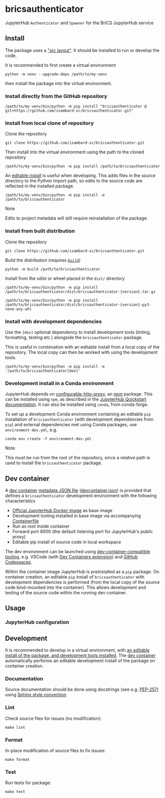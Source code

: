 # bricsauthenticator

JupyterHub `Authenticator` and `Spawner` for the BriCS JupyterHub service

## Install

The package uses a ["src layout"][layouts-python-packaging-user-guide]. It should be installed to run or develop the code.

[layouts-python-packaging-user-guide]: https://packaging.python.org/en/latest/discussions/src-layout-vs-flat-layout/

It is recommended to first create a virtual environment

```shell
python -m venv --upgrade-deps /path/to/my-venv
```

then install the package into the virtual environment.

### Install directly from the GitHub repository

```shell
/path/to/my-venv/bin/python -m pip install "bricsauthenticator @ git+https://github.com/isambard-sc/bricsauthenticator.git"
```

### Install from local clone of repository

Clone the repository

```shell
git clone https://github.com/isambard-sc/bricsauthenticator.git
```

Then install into the virtual environment using the path to the cloned repository

```shell
/path/to/my-venv/bin/python -m pip install /path/to/bricsauthenticator
```

An [editable install][editable-installs-pip-docs] is useful when developing. This adds files in the source directory to the Python import path, so edits to the source code are reflected in the installed package.

[editable-installs-pip-docs]: https://pip.pypa.io/en/stable/topics/local-project-installs/#editable-installs

```shell
/path/to/my-venv/bin/python -m pip install -e /path/to/bricsauthenticator
```

> [!NOTE]
> Edits to project metadata will still require reinstallation of the package.

### Install from built distribution

Clone the repository

```shell
git clone https://github.com/isambard-sc/bricsauthenticator.git
```

Build the distribution (requires [`build`][pypa-build-docs])

[pypa-build-docs]: https://build.pypa.io

```shell
python -m build /path/to/bricsauthenticator
```

Install from the sdist or wheel placed in the `dist/` directory

```shell
/path/to/my-venv/bin/python -m pip install /path/to/bricsauthenticator/dist/bricsauthenticator-{version}.tar.gz
```

```shell
/path/to/my-venv/bin/python -m pip install /path/to/bricsauthenticator/dist/bricsauthenticator-{version}-py3-none-any.whl
```

### Install with development dependencies

Use the `[dev]` optional dependency to install development tools (linting, formatting, testing etc.) alongside the `bricsauthenticator` package.

This is useful in combination with an editable install from a local copy of the repository. The local copy can then be worked with using the development tools.

```shell
/path/to/my-venv/bin/python -m pip install -e '/path/to/bricsauthenticator[dev]'
```

### Development install in a Conda environment

JupyterHub depends on [configurable-http-proxy][configurable-http-proxy-github], an [npm][npm-docs] package. This can be installed using `npm`, as described in the [JupyterHub Quickstart documentation][quickstart-jupyterhub-documentation]. It can also be installed using `conda`, from conda-forge.

To set up a development Conda environment containing an editable `pip` installation of `bricsauthenticator` (with development dependencies from `pip`) and external dependencies met using Conda packages, use `environment-dev.yml`, e.g.

[configurable-http-proxy-github]: https://github.com/jupyterhub/configurable-http-proxy
[npm-docs]: https://docs.npmjs.com/
[quickstart-jupyterhub-documentation]: https://jupyterhub.readthedocs.io/en/stable/tutorial/quickstart.html#installation

```shell
conda env create -f environment-dev.yml
```

> [!NOTE]
> This must be run from the root of the repository, since a relative path is used to install the `bricsauthenticator` package.

## Dev container

A [dev container][containers.dev] [metadata JSON file][metadata-ref-containers.dev] ([devcontainer.json](./.devcontainer/devcontainer.json)) is provided that defines a `bricsauthenticator` development environment with the following characteristics

* [Official JupyterHub Docker image][jupyterhub-docker-quay.io] as base image
* Development tooling installed in base image via accompanying [Containerfile](./.devcontainer/Containerfile)
* Run as root inside container
* Forward port 8000 (the default listening port for JupyterHub's public proxy)
* Editable pip install of source code in local workspace

The dev environment can be launched using [dev-container-compatible tooling][tooling-containers.dev], e.g. VSCode (with [Dev Containers extension][dev-containers-vscode-ext]) and [GitHub Codespaces][dev-containers-github-codespaces-docs].

Within the container image JupyterHub is preinstalled as a `pip` package. On container creation, an editable `pip` install of `bricsauthenticator` with development dependencies is performed (from the local copy of the source code bind-mounted into the container). This allows development and testing of the source code within the running dev container.

[containers.dev]: https://containers.dev/
[metadata-ref-containers.dev]: https://containers.dev/implementors/json_reference/
[jupyterhub-docker-quay.io]: https://quay.io/repository/jupyterhub/jupyterhub
[tooling-containers.dev]: https://containers.dev/supporting
[dev-containers-vscode-ext]: https://marketplace.visualstudio.com/items?itemName=ms-vscode-remote.remote-containers
[dev-containers-github-codespaces-docs]: https://docs.github.com/en/codespaces/setting-up-your-project-for-codespaces/adding-a-dev-container-configuration/introduction-to-dev-containers

## Usage

<!-- TODO -->

### JupyterHub configuration

<!-- TODO -->

## Development

It is recommended to develop in a virtual environment, with [an editable install of the package, and development tools installed](#install-with-development-dependencies). The [dev container](#dev-container) automatically performs an editable development install of the package on container creation.

### Documentation
  
Source documentation should be done using docstrings (see e.g. [PEP-257][pep-257]) using [Sphinx style convention][sphinx-rtd-tutorial-docstrings]

[pep-257]: https://peps.python.org/pep-0257/
[sphinx-rtd-tutorial-docstrings]: https://sphinx-rtd-tutorial.readthedocs.io/en/latest/docstrings.html

### Lint

Check source files for issues (no modification):

```shell
make lint
```

### Format

In-place modification of source files to fix issues:

```shell
make format
```

### Test

Run tests for package:

```shell
make test
```
